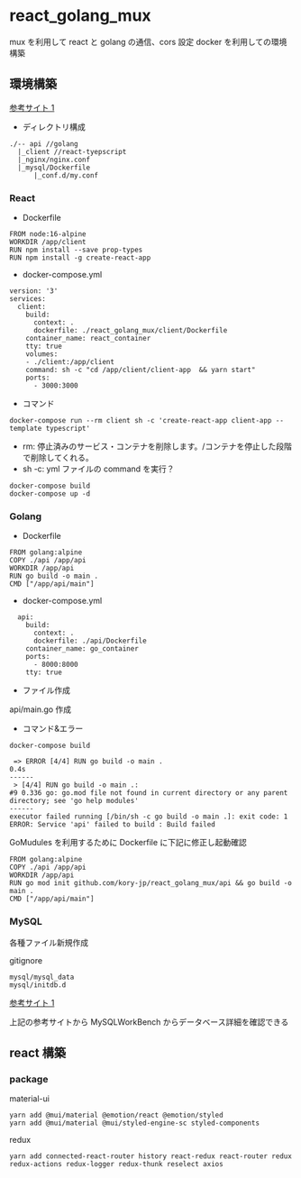 # react_golang_mux

mux を利用して react と golang の通信、cors 設定
docker を利用しての環境構築

## 環境構築

[参考サイト 1](https://qiita.com/Blueman81/items/72ca43681d16d44e21ad)

- ディレクトリ構成

```
./-- api //golang
  |_client //react-tyepscript
  |_nginx/nginx.conf
  |_mysql/Dockerfile
      |_conf.d/my.conf
```

### React

- Dockerfile

```
FROM node:16-alpine
WORKDIR /app/client
RUN npm install --save prop-types
RUN npm install -g create-react-app
```

- docker-compose.yml

```
version: '3'
services:
  client:
    build:
      context: .
      dockerfile: ./react_golang_mux/client/Dockerfile
    container_name: react_container
    tty: true
    volumes:
    - ./client:/app/client
    command: sh -c "cd /app/client/client-app  && yarn start"
    ports:
      - 3000:3000
```

- コマンド

```
docker-compose run --rm client sh -c 'create-react-app client-app --template typescript'
```

- rm: 停止済みのサービス・コンテナを削除します。/コンテナを停止した段階で削除してくれる。
- sh -c: yml ファイルの command を実行？

```
docker-compose build
docker-compose up -d
```

### Golang

- Dockerfile

```
FROM golang:alpine
COPY ./api /app/api
WORKDIR /app/api
RUN go build -o main .
CMD ["/app/api/main"]
```

- docker-compose.yml

```
  api:
    build:
      context: .
      dockerfile: ./api/Dockerfile
    container_name: go_container
    ports:
      - 8000:8000
    tty: true
```

- ファイル作成

api/main.go 作成

- コマンド&エラー

```
docker-compose build

 => ERROR [4/4] RUN go build -o main .                                                            0.4s
------
 > [4/4] RUN go build -o main .:
#9 0.336 go: go.mod file not found in current directory or any parent directory; see 'go help modules'
------
executor failed running [/bin/sh -c go build -o main .]: exit code: 1
ERROR: Service 'api' failed to build : Build failed
```

GoMudules を利用するために Dockerfile に下記に修正し起動確認

```
FROM golang:alpine
COPY ./api /app/api
WORKDIR /app/api
RUN go mod init github.com/kory-jp/react_golang_mux/api && go build -o main .
CMD ["/app/api/main"]

```

### MySQL

各種ファイル新規作成

gitignore

```
mysql/mysql_data
mysql/initdb.d
```

[参考サイト 1](https://michinoku-se.org/docker-mysql-workbench/)

上記の参考サイトから MySQLWorkBench からデータベース詳細を確認できる

## react 構築

### package

material-ui

```
yarn add @mui/material @emotion/react @emotion/styled
yarn add @mui/material @mui/styled-engine-sc styled-components
```

redux

```
yarn add connected-react-router history react-redux react-router redux redux-actions redux-logger redux-thunk reselect axios
```
